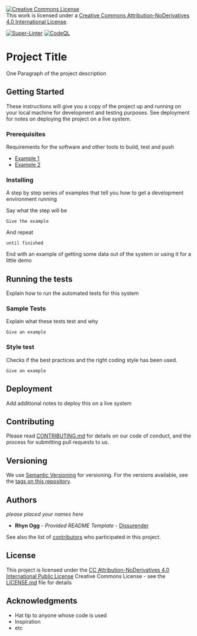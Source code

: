 <a rel="license" href="http://creativecommons.org/licenses/by-nd/4.0/"><img alt="Creative Commons License" style="border-width:0" src="https://i.creativecommons.org/l/by-nd/4.0/88x31.png" /></a><br />This work is licensed under a <a rel="license" href="http://creativecommons.org/licenses/by-nd/4.0/">Creative Commons Attribution-NoDerivatives 4.0 International License</a>.

[![Super-Linter](https://github.com/sanzous/Gamer-partnering-web-app/actions/workflows/super-lint.yml/badge.svg)](https://github.com/sanzous/Gamer-partnering-web-app/actions/workflows/super-lint.yml) [![CodeQL](https://github.com/sanzous/Gamer-partnering-web-app/actions/workflows/codeql-analysis.yml/badge.svg)](https://github.com/sanzous/Gamer-partnering-web-app/actions/workflows/codeql-analysis.yml)

# Project Title

One Paragraph of the project description

## Getting Started

These instructions will give you a copy of the project up and running on
your local machine for development and testing purposes. See deployment
for notes on deploying the project on a live system.

### Prerequisites

Requirements for the software and other tools to build, test and push

- [Example 1](https://www.example.com)
- [Example 2](https://www.example.com)

### Installing

A step by step series of examples that tell you how to get a development
environment running

Say what the step will be

    Give the example

And repeat

    until finished

End with an example of getting some data out of the system or using it
for a little demo

## Running the tests

Explain how to run the automated tests for this system

### Sample Tests

Explain what these tests test and why

    Give an example

### Style test

Checks if the best practices and the right coding style has been used.

    Give an example

## Deployment

Add additional notes to deploy this on a live system

## Contributing

Please read [CONTRIBUTING.md](CONTRIBUTING.md) for details on our code
of conduct, and the process for submitting pull requests to us.

## Versioning

We use [Semantic Versioning](http://semver.org/) for versioning. For the versions
available, see the [tags on this
repository]().

## Authors

_please placed your names here_

- **Rhyn Ogg** - _Provided README Template_ -
  [Dissurender](https://github.com/Dissurender)

See also the list of
[contributors]()
who participated in this project.

## License

This project is licensed under the [CC Attribution-NoDerivatives 4.0 International Public License](LICENSE.md)
Creative Commons License - see the [LICENSE.md](LICENSE.md) file for
details

## Acknowledgments

- Hat tip to anyone whose code is used
- Inspiration
- etc
